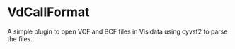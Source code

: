 # VdCallFormat
A simple plugin to open VCF and BCF files in Visidata using cyvsf2 to parse the files.
